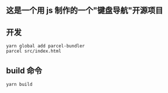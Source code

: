 ## 这是一个用 js 制作的一个"键盘导航"开源项目

## 开发
```
yarn global add parcel-bundler
parcel src/index.html
```

## build 命令
```
yarn build
```
